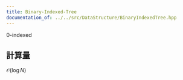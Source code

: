 ```yaml
---
title: Binary-Indexed-Tree
documentation_of: ../../src/DataStructure/BinaryIndexedTree.hpp
---
```

0-indexed
## 計算量
$\mathcal{O}(\log N)$

